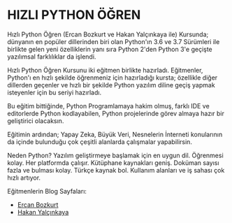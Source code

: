 # HIZLI PYTHON ÖĞREN

Hızlı Python Öğren (Ercan Bozkurt ve Hakan Yalçınkaya ile) Kursunda; dünyanın en popüler dillerinden biri olan Python'ın 3.6 ve 3.7 Sürümleri ile birlikte gelen yeni özelliklerin yanı sıra Python 2'den Python 3'e geçişte yazılımsal farklılıklar da işlendi.

Hızlı Python Öğren Kursunu iki eğitmen birlikte hazırladı. Eğitmenler, Python'ı en hızlı şekilde öğrenmeniz için hazırladığı kursta; özellikle diğer dillerden geçenler ve hızlı bir şekilde Python yazılım diline geçiş yapmak isteyenler için bu seriyi hazırladı. 

Bu eğitim bittiğinde, Python Programlamaya hakim olmuş, farklı IDE ve editorlerde Python kodlayabilen, Python projelerinde görev almaya hazır bir geliştirici olacaksın.

Eğitimin ardından; Yapay Zeka, Büyük Veri, Nesnelerin İnterneti konularının da içinde bulunduğu çok çeşitli alanlarda çalışmalar yapabilirsin.

Neden Python? Yazılım geliştirmeye başlamak için en uygun dil. Öğrenmesi kolay. Her platformda çalışır. Kütüphane kaynakları geniş. Doküman sayısı fazla ve bulması kolay. Türkçe kaynak bol. Kullanım alanları ve iş sahası çok hızlı artıyor.

Eğitmenlerin Blog Sayfaları:

- [Ercan Bozkurt](http://ercanbozkurt.blogspot.com/)
- [Hakan Yalçınkaya](https://hakanyalcinkaya.github.io/)
